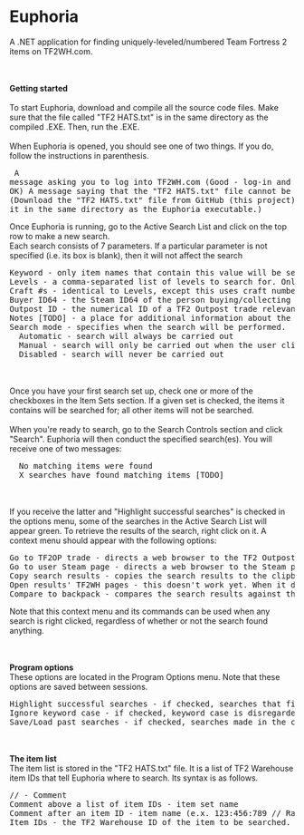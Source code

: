 Euphoria
========

A .NET application for finding uniquely-leveled/numbered Team Fortress 2 items on TF2WH.com.

<br><br><b>Getting started</b><br><br>
To start Euphoria, download and compile all the source code files. Make sure that the file called "TF2 HATS.txt" is in the same directory as the compiled .EXE. Then, run the .EXE.
<br><br>
When Euphoria is opened, you should see one of two things. If you do, follow the instructions in parenthesis.<pre>
A message asking you to log into TF2WH.com (Good - log-in and then click OK)
A message saying that the "TF2 HATS.txt" file cannot be found. (Download the "TF2 HATS.txt" file from GitHub (this project) and place it in the same directory as the Euphoria executable.)
</pre>Once Euphoria is running, go to the Active Search List and click on the top row to make a new search.<br>
Each search consists of 7 parameters. If a particular parameter is not specified (i.e. its box is blank), then it will not affect the search
<pre>
Keyword - only item names that contain this value will be searched. (e.x. A keyword of "huntsman" would exclude any item without "huntsman" in their name).
Levels - a comma-separated list of levels to search for. Only items that have matching levels will be searched.
Craft #s - identical to Levels, except this uses craft numbers.
Buyer ID64 - the Steam ID64 of the person buying/collecting the items.
Outpost ID - the numerical ID of a TF2 Outpost trade relevant to the search.
Notes [TODO] - a place for additional information about the search.
Search mode - specifies when the search will be performed.
  Automatic - search will always be carried out
  Manual - search will only be carried out when the user clicks the "Search" button (i.e. it won't be carried out during automatic searching)
  Disabled - search will never be carried out
</pre>
<br><br>
Once you have your first search set up, check one or more of the checkboxes in the Item Sets section. If a given set is checked, the items it contains will be searched for; all other items will not be searched.<br><br>
When you're ready to search, go to the Search Controls section and click "Search". Euphoria will then conduct the specified search(es).
You will receive one of two messages:
<pre>
  No matching items were found
  X searches have found matching items [TODO]
</pre>
<br><br>
If you receive the latter and "Highlight successful searches" is checked in the options menu, some of the searches in the Active Search List will appear green. To retrieve the results of the search, right click on it. A context menu should appear with the following options:
<pre>
Go to TF2OP trade - directs a web browser to the TF2 Outpost Trade specified in the Outpost ID column. If this ID is invalid, it will go to TF2Outpost.com.
Go to user Steam page - directs a web browser to the Steam page of the user specified in the Steam ID64 column. If this ID is invalid, it will not do anything.
Copy search results - copies the search results to the clipboard
Open results' TF2WH pages - this doesn't work yet. When it does, it will open the TF2WH pages of the matching items.
Compare to backpack - compares the search results against the backpack of the player specified in the Steam ID64 column. Copies to the clipboard a list of found items that the user doesn't already have, if any.
</pre>
Note that this context menu and its commands can be used when any search is right clicked, regardless of whether or not the search found anything.

<br><br><b>Program options</b><br>
These options are located in the Program Options menu. Note that these options are saved between sessions.
<pre>
Highlight successful searches - if checked, searches that find matching items will be highlighted green.
Ignore keyword case - if checked, keyword case is disregarded when filtering through items (e.g. "HUNTSMAN" = "huntsman"). Otherwise, keyword case is taken into account (e.g. "huntsman" != "HUNTSMAN")
Save/Load past searches - if checked, searches made in the current session will be saved and automatically loaded the next time Euphoria is launched.
</pre>

<br><br><b>The item list</b><br>
The item list is stored in the "TF2 HATS.txt" file. It is a list of TF2 Warehouse item IDs that tell Euphoria where to search. Its syntax is as follows.
<pre>
// - Comment
Comment above a list of item IDs - item set name
Comment after an item ID - item name (e.x. 123:456:789 // Random Item Name )
Item IDs - the TF2 Warehouse ID of the item to be searched. This can be found in the URL of the item's TF2WH page. (TF2WH URLs have the format "tf2wh.com/item.php?id=[Item ID here]")
</pre>

